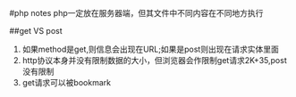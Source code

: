 #php notes
php一定放在服务器端，但其文件中不同内容在不同地方执行

##get VS post
1. 如果method是get,则信息会出现在URL;如果是post则出现在请求实体里面
2. http协议本身并没有限制数据的大小，但浏览器会作限制get请求2K+35,post没有限制
3. get请求可以被bookmark


